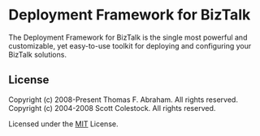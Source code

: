 # Deployment Framework for BizTalk
The Deployment Framework for BizTalk is the single most powerful and customizable, yet easy-to-use toolkit for deploying and configuring your BizTalk solutions.

## License

Copyright (c) 2008-Present Thomas F. Abraham. All rights reserved.
Copyright (c) 2004-2008 Scott Colestock. All rights reserved.

Licensed under the [MIT](LICENSE.txt) License.
